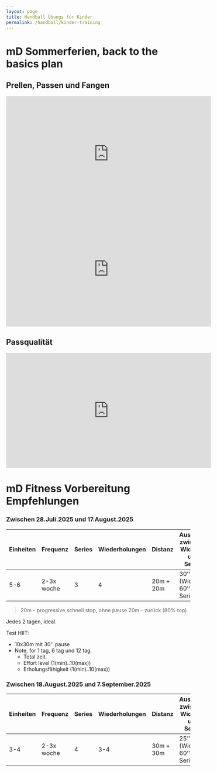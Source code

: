 ```yaml
---
layout: page
title: Handball Übungs für Kinder
permalink: /handball/kinder-training
---
```


# mD Sommerferien, back to the basics plan

## Prellen, Passen und Fangen

<iframe width="560" height="315" src="https://www.youtube.com/embed/7BgwK7duv30?si=GriixSEDBR30Bedx" title="YouTube video player" frameborder="0" allow="accelerometer; autoplay; clipboard-write; encrypted-media; gyroscope; picture-in-picture; web-share" referrerpolicy="strict-origin-when-cross-origin" allowfullscreen></iframe>


<iframe width="560" height="315" src="https://www.youtube.com/embed/anjh45izOYM?si=qCjoQH-m4otwfYwx" title="YouTube video player" frameborder="0" allow="accelerometer; autoplay; clipboard-write; encrypted-media; gyroscope; picture-in-picture; web-share" referrerpolicy="strict-origin-when-cross-origin" allowfullscreen></iframe>

## Passqualität

<iframe width="560" height="315" src="https://www.youtube.com/embed/xsengUlZG5I?si=PtNIaHg_K52hiw_x" title="YouTube video player" frameborder="0" allow="accelerometer; autoplay; clipboard-write; encrypted-media; gyroscope; picture-in-picture; web-share" referrerpolicy="strict-origin-when-cross-origin" allowfullscreen></iframe>

# mD Fitness Vorbereitung Empfehlungen    


### Zwischen 28.Juli.2025 und  17.August.2025

| Einheiten | Frequenz | Series | Wiederholungen | Distanz   | Ausruhen zwischen Widerho. und Series | Intensität | Notes |
| --------- | -------- | ------ | -------------- | --------- | ------------------------------------- | ---------- | ----- |
| 5-6       | 2-3x woche | 3      | 4              | 20m + 20m | 30'' (Wider), 60'' Series             | 80%        | Progressive + Lauftechnik |


> 20m - progressive schnell
> stop, ohne pause
> 20m - zurück (80% top)


Jedes 2 tagen, ideal.

Test HIIT:
   * 10x30m mit 30'' pause
   * Note, for 1 tag, 6 tag und 12 tag.
     * Total zeit.
     * Effort level (1(min)..10(max))
     * Erholungsfähigkeit  (1(min)..10(max))


### Zwischen 18.August.2025 und 7.September.2025

| Einheiten | Frequenz   | Series | Wiederholungen | Distanz   | Ausruhen zwischen Widerho. und Series | Intensität | Notes |
| --------- | ---------- | ------ | -------------- | --------- | ------------------------------------- | ---------- | ----- |
| 3-4       | 2-3x woche | 4      | 3-4            | 30m + 30m | 25'' (Wider), 60'' Series             | 80%        |       |